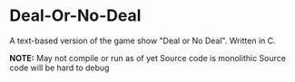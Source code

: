 # Deal-Or-No-Deal
A text-based version of the game show "Deal or No Deal". Written in C.

**NOTE:** May not compile or run as of yet
Source code is monolithic
Source code will be hard to debug
